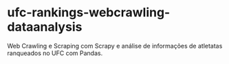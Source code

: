 # ufc-rankings-webcrawling-dataanalysis
Web Crawling e Scraping com Scrapy e análise de informações de atletatas ranqueados no UFC com Pandas.
